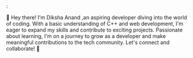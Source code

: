 :

👋 Hey there! I'm Diksha Anand ,an 
aspiring developer diving into the 
world of coding. With a basic 
understanding of C++ and web development,
I'm eager to expand my skills and 
contribute to exciting projects.
Passionate about learning, I'm on a 
journey to grow as a developer and 
make meaningful contributions to the 
tech community. Let's connect and 
collaborate! 🚀
